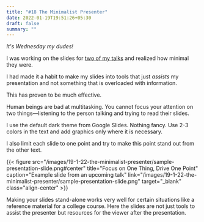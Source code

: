 ```yaml
---
title: "#18 The Minimalist Presenter"
date: 2022-01-19T19:51:26+05:30
draft: false
summary: ""
---
```


_It's Wednesday my dudes!_

I was working on the slides for [two of my talks](/dailies/16-1-22-service-mesh-performance-and-asking-questions) and realized how minimal they were.

I had made it a habit to make my slides into tools that just _assists_ my presentation and not something that is overloaded with information.

This has proven to be much effective.

Human beings are bad at multitasking. You cannot focus your attention on two things—listening to the person talking and trying to read their slides.

I use the default dark theme from Google Slides. Nothing fancy. Use 2-3 colors in the text and add graphics only where it is necessary.

I also limit each slide to one point and try to make this point stand out from the other text.

{{< figure src="/images/19-1-22-the-minimalist-presenter/sample-presentation-slide.png#center" title="Focus on One Thing, Drive One Point" caption="Example slide from an upcoming talk" link="/images/19-1-22-the-minimalist-presenter/sample-presentation-slide.png" target="_blank" class="align-center" >}}

Making your slides stand-alone works very well for certain situations like a reference material for a college course. Here the slides are not just tools to assist the presenter but resources for the viewer after the presentation.
